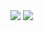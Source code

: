 <img src="https://github-readme-stats.vercel.app/api?username=chaoky&show_icons=true&card_width=495" />
<img src="https://github-readme-stats.vercel.app/api/wakatime?username=chaoky&layout=compact&card_width=495&api_domain=wakapi.dev&range=last_7_days&custom_title=Weekly" />
